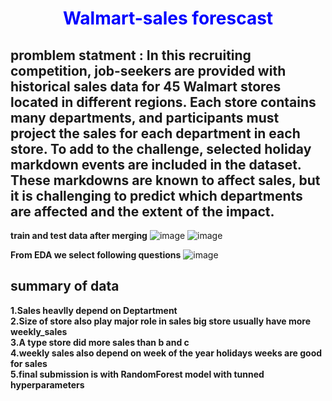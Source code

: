 # <p  style="color:blue;text-align:center;" > Walmart-sales forescast </p>

## promblem statment : In this recruiting competition, job-seekers are provided with historical sales data for 45 Walmart stores located in different regions. Each store contains many departments, and participants must project the sales for each department in each store. To add to the challenge, selected holiday markdown events are included in the dataset. These markdowns are known to affect sales, but it is challenging to predict which departments are affected and the extent of the impact.

**train and test data after merging**
![image](https://user-images.githubusercontent.com/59472284/222876954-c4dd5b5b-9ece-4c2b-9c27-5565f99fb688.png)
![image](https://user-images.githubusercontent.com/59472284/222877026-e139a848-7c70-4287-aad3-b86ec235b168.png)

**From EDA we select following questions**
![image](https://user-images.githubusercontent.com/59472284/222877091-ace01a76-6333-47fd-be11-110bdd705334.png)

## summary of data
**1.Sales heavlly depend on Deptartment** \
**2.Size of store also play major role in sales big store usually have more weekly_sales**\
**3.A type store did more sales than b and c**\
**4.weekly sales also depend on week of the year holidays weeks are good for sales**\
**5.final submission is with RandomForest model with tunned hyperparameters**

